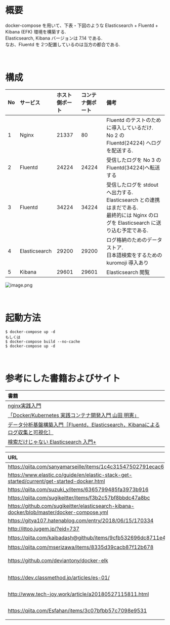 # 概要

docker-compose を用いて、下表・下図のような Elasticsearch + Fluentd + Kibana (EFK) 環境を構築する.<br/>
Elasticsearch, Kibana バージョンは 7.14 である.<br/>
なお、Fluentd を 2つ配置しているのは当方の都合である.<br/>

　

# 構成

| No | サービス | ホスト側ポート | コンテナ側ポート | 備考 |
|:--|:--|:--|:--|:--|
| 1 | Nginx | 21337 | 80 | Fluentd のテストのために導入しているだけ.<br/>No 2 の Fluentd(24224) へログを配送する. |
| 2 | Fluentd | 24224 | 24224 | 受信したログを No 3 の Fluentd(34224)へ転送する |
| 3 | Fluentd | 34224 | 34224 | 受信したログを stdout へ出力する.<br/>Elasticsearch との連携はまだである.<br/>最終的には Nginx のログを Elasticsearch に送り込む予定である.|
| 4 | Elasticsearch | 29200 | 29200 | ログ格納のためのデータストア.<br/>日本語検索をするための kuromoji 導入あり |
| 5 | Kibana | 29601 | 29601 | Elasticsearch 閲覧 |

![image.png](https://qiita-image-store.s3.ap-northeast-1.amazonaws.com/0/1246056/957f2884-bcf2-a8d1-379b-7a425c69c492.png)

　

# 起動方法

```
$ docker-compose up -d
もしくは
$ docker-compose build --no-cache
$ docker-compose up -d
```

　

# 参考にした書籍およびサイト

|書籍|
|:---|
|[nginx実践入門](https://gihyo.jp/book/2016/978-4-7741-7866-0)|
|[「Docker/Kubernetes 実践コンテナ開発入門  山田 明憲」](https://gihyo.jp/book/2018/978-4-297-10033-9)|
|[データ分析基盤構築入門［Fluentd，Elasticsearch，Kibanaによるログ収集と可視化］](https://gihyo.jp/book/2017/978-4-7741-9218-5)|
|[検索だけじゃない Elasticsearch 入門+](https://booth.pm/ja/items/1031664)|


|URL|一言|
|:--|:---|
|https://qiita.com/sanyamarseille/items/1c4c31547502791ecac6||
|https://www.elastic.co/guide/en/elastic-stack-get-started/current/get-started-docker.html||
|https://qiita.com/suzuki_y/items/6365799485fa3973b916||
|https://qiita.com/sugikeitter/items/f3b2c57bf8bbdc47a8bc||
|https://github.com/sugikeitter/elasticsearch-kibana-docker/blob/master/docker-compose.yml||
|https://gitya107.hatenablog.com/entry/2018/06/15/170334||
|http://ittoo.jugem.jp/?eid=737||
|https://qiita.com/kaibadash@github/items/9cfb532696dc8711e408|日本語検索を可能にする|
|https://qiita.com/mserizawa/items/8335d39cacb87f12b678|日本語検索を可能にする|
|https://github.com/deviantony/docker-elk|ELK を構築するための docker-compose が公開されている|
|https://dev.classmethod.jp/articles/es-01/|index, document, type の説明が簡潔に RDMS に例えられていて良かった|
|http://www.tech-joy.work/article/a20180527115811.html|/etc/elasticsearch/elasticsearch.yml の記述例と説明あり|
|https://qiita.com/Esfahan/items/3c07bfbb57c7098e9531|3台に Elasticsearch を導入した場合の手順あり|

